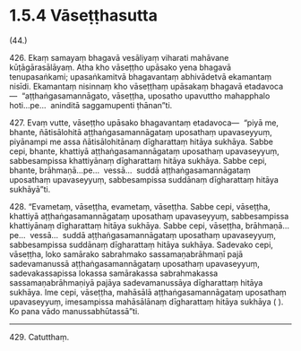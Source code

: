 

# 1.5.4 Vāseṭṭhasutta




(44.)

426\. Ekaṃ samayaṃ bhagavā vesāliyaṃ viharati mahāvane kūṭāgārasālāyaṃ. Atha kho vāseṭṭho upāsako yena bhagavā tenupasaṅkami; upasaṅkamitvā bhagavantaṃ abhivādetvā ekamantaṃ nisīdi. Ekamantaṃ nisinnaṃ kho vāseṭṭhaṃ upāsakaṃ bhagavā etadavoca—  “aṭṭhaṅgasamannāgato, vāseṭṭha, uposatho upavuttho mahapphalo hoti…pe…  aninditā saggamupenti ṭhānan”ti.

427\. Evaṃ vutte, vāseṭṭho upāsako bhagavantaṃ etadavoca—  “piyā me, bhante, ñātisālohitā aṭṭhaṅgasamannāgataṃ uposathaṃ upavaseyyuṃ, piyānampi me assa ñātisālohitānaṃ dīgharattaṃ hitāya sukhāya. Sabbe cepi, bhante, khattiyā aṭṭhaṅgasamannāgataṃ uposathaṃ upavaseyyuṃ, sabbesampissa khattiyānaṃ dīgharattaṃ hitāya sukhāya. Sabbe cepi, bhante, brāhmaṇā…pe…  vessā…  suddā aṭṭhaṅgasamannāgataṃ uposathaṃ upavaseyyuṃ, sabbesampissa suddānaṃ dīgharattaṃ hitāya sukhāyā”ti.

428\. “Evametaṃ, vāseṭṭha, evametaṃ, vāseṭṭha. Sabbe cepi, vāseṭṭha, khattiyā aṭṭhaṅgasamannāgataṃ uposathaṃ upavaseyyuṃ, sabbesampissa khattiyānaṃ dīgharattaṃ hitāya sukhāya. Sabbe cepi, vāseṭṭha, brāhmaṇā…pe…  vessā…  suddā aṭṭhaṅgasamannāgataṃ uposathaṃ upavaseyyuṃ, sabbesampissa suddānaṃ dīgharattaṃ hitāya sukhāya. Sadevako cepi, vāseṭṭha, loko samārako sabrahmako sassamaṇabrāhmaṇī pajā sadevamanussā aṭṭhaṅgasamannāgataṃ uposathaṃ upavaseyyuṃ, sadevakassapissa lokassa samārakassa sabrahmakassa sassamaṇabrāhmaṇiyā pajāya sadevamanussāya dīgharattaṃ hitāya sukhāya. Ime cepi, vāseṭṭha, mahāsālā aṭṭhaṅgasamannāgataṃ uposathaṃ upavaseyyuṃ, imesampissa mahāsālānaṃ dīgharattaṃ hitāya sukhāya ( ). Ko pana vādo manussabhūtassā”ti.

---

429\. Catutthaṃ.





